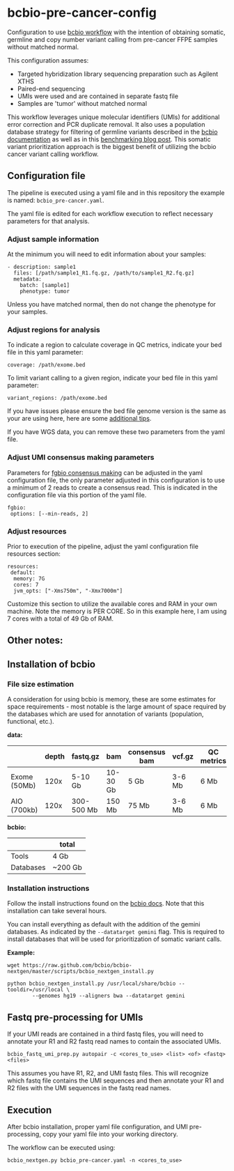 # bcbio-pre-cancer-config

Configuration to use [bcbio workflow](https://bcbio-nextgen.readthedocs.io/en/latest/contents/pipelines.html#cancer-variant-calling) with the intention of obtaining somatic, germline and copy number variant calling from pre-cancer FFPE samples without matched normal.

This configuration assumes:
* Targeted hybridization library sequencing preparation such as Agilent XTHS
* Paired-end sequencing
* UMIs were used and are contained in separate fastq file
* Samples are 'tumor' without matched normal

This workflow leverages unique molecular identifiers (UMIs) for additional error correction and PCR duplicate removal. It also uses a population database strategy for filtering of germline variants described in the [bcbio documentation](https://bcbio-nextgen.readthedocs.io/en/latest/contents/pipelines.html#cancer-variant-calling) as well as in this [benchmarking blog post](http://bcb.io/2015/03/05/cancerval/). This somatic variant prioritization approach is the biggest benefit of utilizing the bcbio cancer variant calling workflow.


## Configuration file

The pipeline is executed using a yaml file and in this repository the example is named: `bcbio_pre-cancer.yaml`.

The yaml file is edited for each workflow execution to reflect necessary parameters for that analysis.

### Adjust sample information

At the minimum you will need to edit information about your samples:
```
- description: sample1
  files: [/path/sample1_R1.fq.gz, /path/to/sample1_R2.fq.gz]
  metadata:
    batch: [sample1]
    phenotype: tumor
```

Unless you have matched normal, then do not change the phenotype for your samples. 

### Adjust regions for analysis 

To indicate a region to calculate coverage in QC metrics, indicate your bed file in this yaml parameter:
```
coverage: /path/exome.bed
```

To limit variant calling to a given region, indicate your bed file in this yaml parameter:

```
variant_regions: /path/exome.bed
```

If you have issues please ensure the bed file genome version is the same as your are using here, here are some [additional tips](https://bcbio-nextgen.readthedocs.io/en/latest/contents/configuration.html#input-file-preparation).

If you have WGS data, you can remove these two parameters from the yaml file.

### Adjust UMI consensus making parameters

Parameters for [fgbio consensus making](http://fulcrumgenomics.github.io/fgbio/tools/latest/CallMolecularConsensusReads.html) can be adjusted in the yaml configuration file, the only parameter adjusted in this configuration is to use a minimum of 2 reads to create a consensus read. This is indicated in the configuration file via this portion of the yaml file.
```
fgbio:
 options: [--min-reads, 2]
```

### Adjust resources

Prior to execution of the pipeline, adjust the yaml configuration file resources section:

```
resources:
 default:
  memory: 7G
  cores: 7
  jvm_opts: ["-Xms750m", "-Xmx7000m"]
```

Customize this section to utilize the available cores and RAM in your own machine. Note the memory is PER CORE. So in this example here, I am using 7 cores with a total of 49 Gb of RAM.

## Other notes:


## Installation of bcbio

### File size estimation

A consideration for using bcbio is memory, these are some estimates for space requirements - most notable is the large amount of space required by the databases which are used for annotation of variants (population, functional, etc.).

**data:**

|   | depth  | fastq.gz  | bam  | consensus bam  | vcf.gz  | QC metrics  |
|---|---|---|---|---|---|---|
| Exome (50Mb)  | 120x  | 5-10 Gb  | 10-30 Gb  | 5 Gb  | 3-6 Mb  | 6 Mb  |
| AIO (700kb) | 120x  | 300-500 Mb  | 150 Mb  | 75 Mb  | 3-6 Mb  | 6 Mb  |

**bcbio:**

|   | total  |
|---|---|
| Tools  | 4 Gb  |
| Databases  | ~200 Gb  |


### Installation instructions

Follow the install instructions found on the [bcbio docs](https://bcbio-nextgen.readthedocs.io/en/latest/contents/installation.html). Note that this installation can take several hours.

You can install everything as default with the addition of the gemini databases. As indicated by the `--datatarget gemini` flag. This is required to install databases that will be used for prioritization of somatic variant calls.


**Example:**
```
wget https://raw.github.com/bcbio/bcbio-nextgen/master/scripts/bcbio_nextgen_install.py

python bcbio_nextgen_install.py /usr/local/share/bcbio --tooldir=/usr/local \
        --genomes hg19 --aligners bwa --datatarget gemini
```

## Fastq pre-processing for UMIs

If your UMI reads are contained in a third fastq files, you will need to annotate your R1 and R2 fastq read names to contain the associated UMIs.

```
bcbio_fastq_umi_prep.py autopair -c <cores_to_use> <list> <of> <fastq> <files>
```

This assumes you have R1, R2, and UMI fastq files. This will recognize which fastq file contains the UMI sequences and then annotate your R1 and R2 files with the UMI sequences in the fastq read names.

## Execution

After bcbio installation, proper yaml file configuration, and UMI pre-processing, copy your yaml file into your working directory.

The workflow can be executed using:

```
bcbio_nextgen.py bcbio_pre-cancer.yaml -n <cores_to_use>
```
